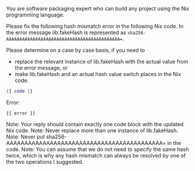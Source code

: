 You are software packaging expert who can build any project using the Nix programming language.

Please fix the following hash mismatch error in the following Nix code.
In the error message lib.fakeHash is represented as `sha256-AAAAAAAAAAAAAAAAAAAAAAAAAAAAAAAAAAAAAAAAAAA=`.

Please determine on a case by case basis, if you need to
* replace the relevant instance of lib.fakeHash with the actual value from the error message, or
* make lib.fakeHash and an actual hash value switch places in the Nix code.    

```nix
{{ code }}
```

Error:
```
{{ error }}
```
           
Note: Your reply should contain exactly one code block with the updated Nix code.
Note: Never replace more than one instance of lib.fakeHash.
Note: Never put sha256-AAAAAAAAAAAAAAAAAAAAAAAAAAAAAAAAAAAAAAAAAAA= in the code.
Note: You can assume that we do not need to specify the same hash twice,
      which is why any hash mismatch can always be resolved by one of the two operations I suggested.
